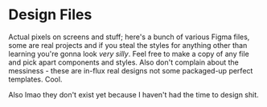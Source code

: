 # Design Files
Actual pixels on screens and stuff; here's a bunch of various Figma files, some are real projects and if you steal the styles for anything other than learning you're gonna look *very silly*. Feel free to make a copy of any file and pick apart components and styles. Also don't complain about the messiness - these are in-flux real designs not some packaged-up perfect templates. Cool.

Also lmao they don't exist yet because I haven't had the time to design shit.